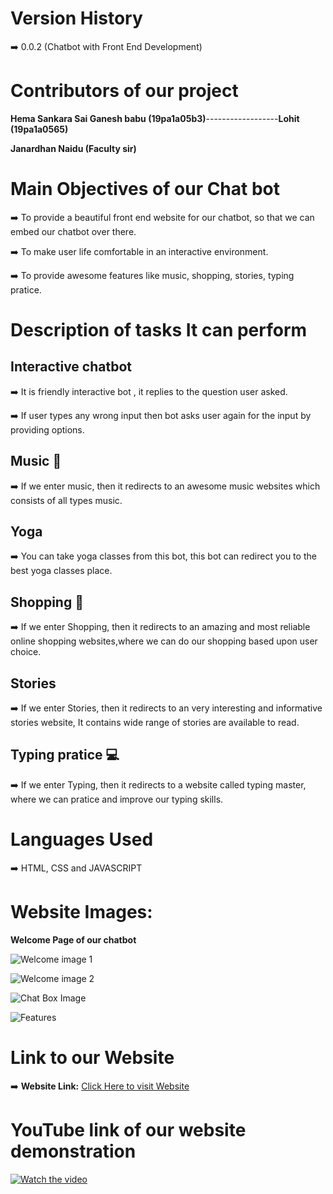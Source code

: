 # Version History

:arrow_right: 0.0.2 (Chatbot with Front End Development)

# Contributors of our project

**Hema Sankara Sai Ganesh babu (19pa1a05b3)**------------------**Lohit (19pa1a0565)**

**Janardhan Naidu (Faculty sir)**

#  Main Objectives of our Chat bot

:arrow_right: To provide a beautiful front end website for our chatbot, so that we can embed our chatbot over there.

:arrow_right: To make user life comfortable in an interactive environment.

:arrow_right: To provide awesome features like music, shopping, stories, typing pratice.

# Description of tasks It can perform

## Interactive chatbot

:arrow_right: It is friendly interactive bot , it replies to the question user asked.

:arrow_right: If user types any wrong input then bot asks user again for the input by providing options.

## Music :musical_score:

:arrow_right: If we enter music, then it redirects to an awesome music websites which consists of all types music.

## Yoga 

:arrow_right: You can take yoga classes from this bot, this bot can redirect you to the best yoga classes place.

## Shopping :handbag:

:arrow_right: If we enter Shopping, then it redirects to an amazing and most reliable online shopping websites,where we can do our shopping based upon user choice.

## Stories

:arrow_right: If we enter Stories, then it redirects to an very interesting and informative stories website, It contains wide range of stories are available to read.

## Typing pratice :computer:

:arrow_right: If we enter Typing, then it redirects to a website called typing master, where we can pratice and improve our typing skills.

# Languages Used 

:arrow_right: HTML, CSS and JAVASCRIPT

# Website Images:

**Welcome Page of our chatbot**

![Welcome image 1](https://github.com/gryffindor-guy/FrontEnd-Web-Development-of-Chatbot/blob/main/welcome.PNG)

![Welcome image 2](https://github.com/gryffindor-guy/FrontEnd-Web-Development-of-Chatbot/blob/main/welcome2.PNG)

![Chat Box Image](https://github.com/gryffindor-guy/FrontEnd-Web-Development-of-Chatbot/blob/main/chatbox.PNG)

![Features](https://github.com/gryffindor-guy/FrontEnd-Web-Development-of-Chatbot/blob/main/features.PNG)

# Link to our Website

:arrow_right: **Website Link:** [Click Here to visit Website](https://gryffindor-guy.github.io/FrontEnd-Web-Development-of-Chatbot/ "Website link")


# YouTube link of our website demonstration

[![Watch the video](https://github.com/gryffindor-guy/FrontEnd-Web-Development-of-Chatbot/blob/main/welcome.PNG)](https://youtu.be/GQDpmzUHz94)

